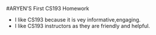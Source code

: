 #ARYEN'S First CS193 Homework
  - I like CS193 because it is vey informative,engaging.
  - I like CS193 instructors as they are friendly and helpful.
